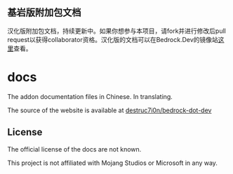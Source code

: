 ## 基岩版附加包文档

汉化版附加包文档，持续更新中。如果你想参与本项目，请fork并进行修改后pull request以获得collaborator资格。汉化版的文档可以在Bedrock.Dev的镜像站[这里](https://bedrock.adodoz.cn/)查看。

# docs

The addon documentation files in Chinese. In translating.

The source of the website is available at [destruc7i0n/bedrock-dot-dev](https://github.com/destruc7i0n/bedrock-dot-dev)

## License

The official license of the docs are not known.

This project is not affiliated with Mojang Studios or Microsoft in any way.
